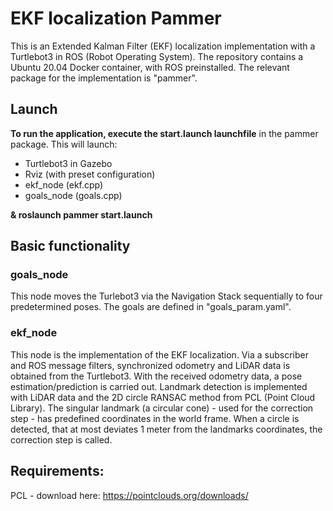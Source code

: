 # EKF localization Pammer
This is an Extended Kalman Filter (EKF) localization implementation with a Turtlebot3 in ROS (Robot Operating System). The repository contains a Ubuntu 20.04 Docker container, with ROS preinstalled. The relevant package for the implementation is "pammer".

## Launch
**To run the application, execute the start.launch launchfile** in the pammer package. This will launch: 
- Turtlebot3 in Gazebo
- Rviz (with preset configuration)
- ekf_node (ekf.cpp)
- goals_node (goals.cpp)

**& roslaunch pammer start.launch**

## Basic functionality
### goals_node
This node moves the Turlebot3 via the Navigation Stack sequentially to four predetermined poses. The goals are defined in "goals_param.yaml".

### ekf_node
This node is the implementation of the EKF localization. Via a subscriber and ROS message filters, synchronized odometry and LiDAR data is obtained from the Turtlebot3. With the received odometry data, a pose estimation/prediction is carried out. Landmark detection is implemented with LiDAR data and the 2D circle RANSAC method from PCL (Point Cloud Library). The singular landmark (a circular cone) - used for the correction step - has predefined coordinates in the world frame. When a circle is detected, that at most deviates 1 meter from the landmarks coordinates, the correction step is called.

## Requirements:
PCL - download here: https://pointclouds.org/downloads/
